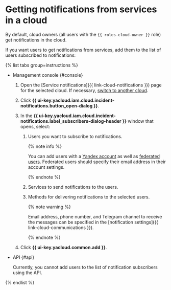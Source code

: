 # Getting notifications from services in a cloud

By default, cloud owners (all users with the `{{ roles-cloud-owner }}` role) get notifications in the cloud.

If you want users to get notifications from services, add them to the list of users subscribed to notifications:

{% list tabs group=instructions %}

- Management console {#console}

   1. Open the [Service notifications]({{ link-cloud-notifications }}) page for the selected cloud. If necessary, [switch to another cloud](switch-cloud.md).
   1. Click **{{ ui-key.yacloud.iam.cloud.incident-notifications.button_open-dialog }}**.
   1. In the **{{ ui-key.yacloud.iam.cloud.incident-notifications.label_subscribers-dialog-header }}** window that opens, select:

      1. Users you want to subscribe to notifications.

         {% note info %}

         You can add users with a [Yandex account](../../../iam/concepts/index.md#passport) as well as [federated users](../../../iam/concepts/index.md#saml-federation). Federated users should specify their email address in their account settings.

         {% endnote %}

      1. Services to send notifications to the users.
      1. Methods for delivering notifications to the selected users.

         {% note warning %}

         Email address, phone number, and Telegram channel to receive the messages can be specified in the [notification settings]({{ link-cloud-communications }}).

         {% endnote %}

   1. Click **{{ ui-key.yacloud.common.add }}**.

- API {#api}

   Currently, you cannot add users to the list of notification subscribers using the API.

{% endlist %}
